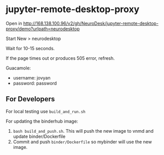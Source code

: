 # jupyter-remote-desktop-proxy

Open in
http://168.138.100.96/v2/gh/NeuroDesk/jupyter-remote-desktop-proxy/demo?urlpath=neurodesktop

Start New > neurodesktop

Wait for 10-15 seconds.

If the page times out or produces 505 error, refresh.

Guacamole:

- username: jovyan
- password: password


## For Developers
For local testing use `build_and_run.sh`

For updating the binderhub image:
1. `bash build_and_push.sh`. This will push the new image to vnmd and update binder/Dockerfile
2. Commit and push `binder/Dockerfile` so mybinder will use the new image.
